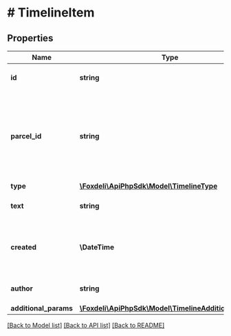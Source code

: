 # # TimelineItem

## Properties

Name | Type | Description | Notes
------------ | ------------- | ------------- | -------------
**id** | **string** | unique id of timeline item | [optional]
**parcel_id** | **string** | optional identifier of referenced parcel. if this timeline item doesn&#39;t reference parcel, value is null | [optional]
**type** | [**\Foxdeli\ApiPhpSdk\Model\TimelineType**](TimelineType.md) |  | [optional]
**text** | **string** | Text of timeline item | [optional]
**created** | **\DateTime** | moment in time when timeline item has been created | [optional]
**author** | **string** | author of timeline item | [optional]
**additional_params** | [**\Foxdeli\ApiPhpSdk\Model\TimelineAdditionalParams**](TimelineAdditionalParams.md) |  | [optional]

[[Back to Model list]](../../README.md#models) [[Back to API list]](../../README.md#endpoints) [[Back to README]](../../README.md)
